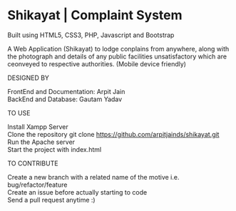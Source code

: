 # Shikayat | Complaint System
Built using HTML5, CSS3, PHP, Javascript and Bootstrap

A Web Application (Shikayat) to lodge conplains from anywhere, along with the photograph and details of any public facilities unsatisfactory which are ceonveyed to respective authorities. (Mobile device friendly)

DESIGNED BY

FrontEnd and Documentation: Arpit Jain<BR>
BackEnd and Database: Gautam Yadav<BR>

TO USE

Install Xampp Server<BR>
Clone the repository git clone https://github.com/arpitjainds/shikayat.git<BR>
Run the Apache server<BR>
Start the project with index.html<BR>

TO CONTRIBUTE

Create a new branch with a related name of the motive i.e. bug/refactor/feature<BR>
Create an issue before actually starting to code<BR>
Send a pull request anytime :)<BR>
